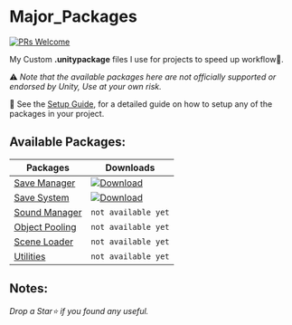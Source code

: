 # Major_Packages

[![PRs Welcome](https://img.shields.io/badge/PRs-welcome-blue.svg)](http://makeapullrequest.com)

 My Custom <b>.unitypackage</b> files I use for projects to speed up workflow💯.
 
⚠ *Note that the available packages here are not officially supported or endorsed by Unity, Use at your own risk.*

📌 See the [Setup Guide](https://github.com/ebukaracer/Major_Packages/blob/main/SETUPGUIDE.md), for a detailed guide on how to setup any of the packages in your project.

## Available Packages:
| Packages           | Downloads|
|--------------------|--------------------|
| [Save Manager](https://github.com/ebukaracer/Major_Packages/tree/pkg-Save_Manager)       |[![Download](https://img.shields.io/badge/-Download-blue?style=flat-square&labelColor=blue&logo=AddThis&logoColor=white)](https://github.com/ebukaracer/Major_Packages/releases/download/sm.v1.0.0/Save.Manager.unitypackage)| 
| [Save System](https://github.com/ebukaracer/Major_Packages/tree/pkg-Save_System)       |[![Download](https://img.shields.io/badge/-Download-blue?style=flat-square&labelColor=blue&logo=AddThis&logoColor=white)](https://github.com/ebukaracer/Major_Packages/releases/download/ss.v1.0.0/Save.System.unitypackage)| 
| [Sound Manager]()       |`not available yet`| 
| [Object Pooling]()       |`not available yet`| 
| [Scene Loader]()       |`not available yet`| 
| [Utilities]()       |`not available yet`| 


## Notes:
*Drop a Star⭐ if you found any useful.*